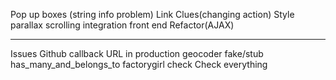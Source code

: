 
Pop up boxes (string info problem)
Link Clues(changing action)
Style
parallax scrolling integration
front end
Refactor(AJAX)

---------------------
Issues
Github callback URL in production
geocoder fake/stub
has_many_and_belongs_to factorygirl check
Check everything



